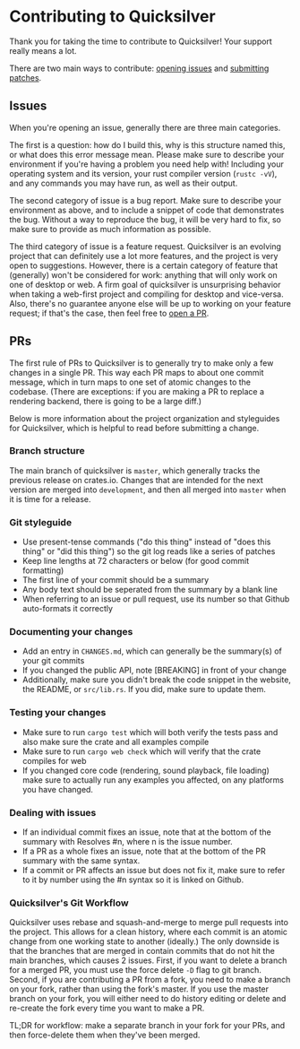 # Contributing to Quicksilver

Thank you for taking the time to contribute to Quicksilver! Your support really means a lot.

There are two main ways to contribute: [opening issues](#issues) and [submitting patches](#prs).

## Issues

When you're opening an issue, generally there are three main categories.

The first is a question: how do I build this, why is this structure named this, or what does this error message mean.
Please make sure to describe your environment if you're having a problem you need help with!
Including your operating system and its version, your rust compiler version (`rustc -vV`), and any commands you may have run, as well as their output.

The second category of issue is a bug report.
Make sure to describe your environment as above, and to include a snippet of code that demonstrates the bug.
Without a way to reproduce the bug, it will be very hard to fix, so make sure to provide as much information as possible.

The third category of issue is a feature request.
Quicksilver is an evolving project that can definitely use a lot more features, and the project is very open to suggestions.
However, there is a certain category of feature that (generally) won't be considered for work: anything that will only work on one of desktop or web.
A firm goal of quicksilver is unsurprising behavior when taking a web-first project and compiling for desktop and vice-versa.
Also, there's no guarantee anyone else will be up to working on your feature request; if that's the case, then feel free to [open a PR](#prs).


## PRs

The first rule of PRs to Quicksilver is to generally try to make only a few changes in a single PR.
This way each PR maps to about one commit message, which in turn maps to one set of atomic changes to the codebase.
(There are exceptions: if you are making a PR to replace a rendering backend, there is going to be a large diff.)

Below is more information about the project organization and styleguides for Quicksilver, which is helpful to read before submitting a change.

### Branch structure

The main branch of quicksilver is `master`, which generally tracks the previous release on crates.io. Changes that are intended for the next version
are merged into `development`, and then all merged into `master` when it is time for a release.

### Git styleguide

- Use present-tense commands ("do this thing" instead of "does this thing" or "did this thing") so the git log reads like a series of patches
- Keep line lengths at 72 characters or below (for good commit formatting)
- The first line of your commit should be a summary
- Any body text should be seperated from the summary by a blank line
- When referring to an issue or pull request, use its number so that Github auto-formats it correctly

### Documenting your changes

- Add an entry in `CHANGES.md`, which can generally be the summary(s) of your git commits
- If you changed the public API, note [BREAKING] in front of your change
- Additionally, make sure you didn't break the code snippet in the website, the README, or `src/lib.rs`. If you did, make sure to update them.

### Testing your changes

- Make sure to run `cargo test` which will both verify the tests pass and also make sure the crate and all examples compile
- Make sure to run `cargo web check` which will verify that the crate compiles for web
- If you changed core code (rendering, sound playback, file loading) make sure to actually run any examples you affected,
on any platforms you have changed.

### Dealing with issues

- If an individual commit fixes an issue, note that at the bottom of the summary with Resolves #n, where n is the issue number.
- If a PR as a whole fixes an issue, note that at the bottom of the PR summary with the same syntax.
- If a commit or PR affects an issue but does not fix it, make sure to refer to it by number using the #n syntax so it is linked on Github.


### Quicksilver's Git Workflow

Quicksilver uses rebase and squash-and-merge to merge pull requests into the project. 
This allows for a clean history, where each commit is an atomic change from one working state to another (ideally.)
The only downside is that the branches that are merged in contain commits that do not hit the main branches, which causes 2 issues.
First, if you want to delete a branch for a merged PR, you must use the force delete `-D` flag to git branch.
Second, if you are contributing a PR from a fork, you need to make a branch on your fork, rather than using the fork's master. 
If you use the master branch on your fork, you will either need to do history editing or delete and re-create the fork every time you want to make a PR.

TL;DR for workflow: make a separate branch in your fork for your PRs, and then force-delete them when they've been merged.
